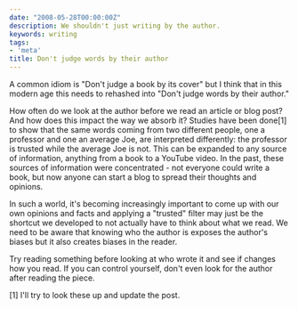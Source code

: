 ```yaml
---
date: "2008-05-28T00:00:00Z"
description: We shouldn't just writing by the author.
keywords: writing
tags:
- 'meta'
title: Don't judge words by their author
---
```

<p>A common idiom is "Don't judge a book by its cover" but I think that in this modern age this needs to rehashed into "Don't judge words by their author."</p>

<p>How often do we look at the author before we read an article or blog post? And how does this impact the way we absorb it? Studies have been done[1] to show that the same words coming from two different people, one a professor and one an average Joe, are interpreted differently: the professor is trusted while the average Joe is not. This can be expanded to any source of information, anything from a book to a YouTube video. In the past, these sources of information were concentrated - not everyone could write a book, but now anyone can start a blog to spread their thoughts and opinions.</p>

<p>In such a world, it's becoming increasingly important to come up with our own opinions and facts and applying a "trusted" filter may just be the shortcut we developed to not actually have to think about what we read. We need to be aware that knowing who the author is exposes the author's biases but it also creates biases in the reader.</p>

<p>Try reading something before looking at who wrote it and see if changes how you read. If you can control yourself, don't even look for the author after reading the piece.</p>

<p>[1] I'll try to look these up and update the post.</p>